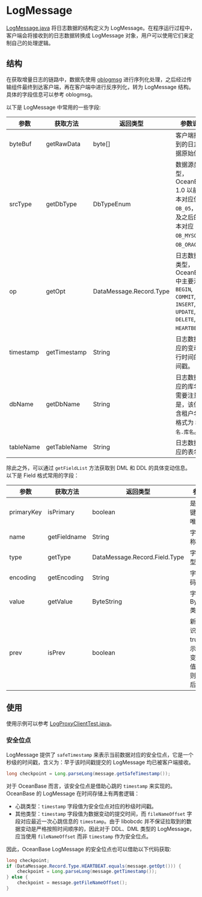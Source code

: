 # LogMessage

[LogMessage.java](../../oblogclient-common/src/main/java/com/oceanbase/oms/logmessage/LogMessage.java) 将日志数据的结构定义为 LogMessage。在程序运行过程中，客户端会将接收到的日志数据转换成 LogMessage 对象，用户可以使用它们来定制自己的处理逻辑。

## 结构

在获取增量日志的链路中，数据先使用 [oblogmsg](https://github.com/oceanbase/oblogmsg) 进行序列化处理，之后经过传输组件最终到达客户端，再在客户端中进行反序列化，转为 LogMessage 结构。具体的字段信息可以参考 oblogmsg。

以下是 LogMessage 中常用的一些字段:

<div class="highlight">
    <table class="colwidths-auto docutils">
        <thead>
            <tr>
                <th class="text-left" style="width: 20%">参数</th>
                <th class="text-left" style="width: 20%">获取方法</th>
                <th class="text-left" style="width: 20%">返回类型</th>
                <th class="text-left" style="width: 40%">参数说明</th>
            </tr>
        </thead>
        <tbody>
            <tr>
                <td>byteBuf</td>
                <td>getRawData</td>
                <td>byte[]</td>
                <td>客户端接收到的日志数据原始值。</td>
            </tr>
            <tr>
                <td>srcType</td>
                <td>getDbType</td>
                <td>DbTypeEnum</td>
                <td>数据源类型，OceanBase 1.0 以前版本对应值 <code>OB_05</code>，1.0 及之后的版本对应 <code>OB_MYSQL</code> 和 <code>OB_ORACLE</code>。</td>
            </tr>
            <tr>
                <td>op</td>
                <td>getOpt</td>
                <td>DataMessage.Record.Type</td>
                <td>日志数据的类型，OceanBase 中主要涉及 <code>BEGIN</code>, <code>COMMIT</code>, <code>INSERT</code>, <code>UPDATE</code>, <code>DELETE</code>, <code>DDL</code>, <code>HEARTBEAT</code>。</td>
            </tr>
            <tr>
                <td>timestamp</td>
                <td>getTimestamp</td>
                <td>String</td>
                <td>日志数据对应的变动执行时间的时间戳。</td>
            </tr>
            <tr>
                <td>dbName</td>
                <td>getDbName</td>
                <td>String</td>
                <td>日志数据对应的库名。需要注意得是，该值包含租户名，格式为 <code>租户名.库名</code>。</td>
            </tr>
            <tr>
                <td>tableName</td>
                <td>getTableName</td>
                <td>String</td>
                <td>日志数据对应的表名。</td>
            </tr>
        </tbody>
    </table>
</div>

除此之外，可以通过 `getFieldList` 方法获取到 DML 和 DDL 的具体变动信息。以下是 Field 格式常用的字段：

<div class="highlight">
    <table class="colwidths-auto docutils">
        <thead>
            <tr>
                <th class="text-left" style="width: 10%">参数</th>
                <th class="text-left" style="width: 20%">获取方法</th>
                <th class="text-left" style="width: 10%">返回类型</th>
                <th class="text-left" style="width: 60%">参数说明</th>
            </tr>
        </thead>
        <tbody>
            <tr>
                <td>primaryKey</td>
                <td>isPrimary</td>
                <td>boolean</td>
                <td>是否是主键或非空唯一键。</td>
            </tr>
            <tr>
                <td>name</td>
                <td>getFieldname</td>
                <td>String</td>
                <td>字段名称。</td>
            </tr>
            <tr>
                <td>type</td>
                <td>getType</td>
                <td>DataMessage.Record.Field.Type</td>
                <td>字段类型。</td>
            </tr>
            <tr>
                <td>encoding</td>
                <td>getEncoding</td>
                <td>String</td>
                <td>字段编码。</td>
            </tr>
            <tr>
                <td>value</td>
                <td>getValue</td>
                <td>ByteString</td>
                <td>字段值，ByteString 类型。</td>
            </tr>
            <tr>
                <td>prev</td>
                <td>isPrev</td>
                <td>boolean</td>
                <td>新旧值标识，为 true 时表示该值为变更前的值，false 则为变更后的值。</td>
            </tr>
        </tbody>
    </table>
</div>

## 使用

使用示例可以参考 [LogProxyClientTest.java](../../oblogclient-logproxy/src/test/java/com/oceanbase/clogproxy/client/LogProxyClientTest.java)。

### 安全位点

LogMessage 提供了 `safeTimestamp` 来表示当前数据对应的安全位点，它是一个秒级的时间戳，含义为：早于该时间戳提交的 LogMessage 均已被客户端接收。

```java
long checkpoint = Long.parseLong(message.getSafeTimestamp());
```

对于 OceanBase 而言，该安全位点是借助心跳的 `timestamp` 来实现的。 OceanBase 的 LogMessage 在时间存储上有两套逻辑：
- 心跳类型：`timestamp` 字段值为安全位点对应的秒级时间戳。
- 其他类型：`timestamp` 字段值为数据变动的提交时间，而 `fileNameOffset` 字段对应最近一次心跳信息的 `timestamp`。由于 libobcdc 并不保证拉取到的数据变动是严格按照时间顺序的，因此对于 DDL、DML 类型的 LogMessage，应当使用 `fileNameOffset` 而非 `timestamp` 作为安全位点。

因此，OceanBase LogMessage 的安全位点也可以借助以下代码获取:

```java
long checkpoint;
if (DataMessage.Record.Type.HEARTBEAT.equals(message.getOpt())) {
    checkpoint = Long.parseLong(message.getTimestamp());
} else {
    checkpoint = message.getFileNameOffset();
}
```



